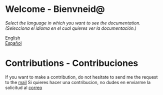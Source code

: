 # Welcome - Bienvneid@

*Select the language in which you want to see the documentation.*<br />
*(Selecciona el idioma en el cual quieres ver la documentación.)*

[English](https://github.com/DavidTorresBrandlive/more-docs/blob/master/en/TABLE-OF-CONTENT.md)<br />
[Español](https://github.com/DavidTorresBrandlive/more-docs/blob/master/es/TABLA-DE-CONTENIDO.md)

# Contributions - Contribuciones

If you want to make a contribution, do not hesitate to send me the request to the [mail](david.torres@brandlive.co)
Si quieres hacer una contribucion, no dudes en enviarme la solicitud al [correo](david.torres@brandlive.co)